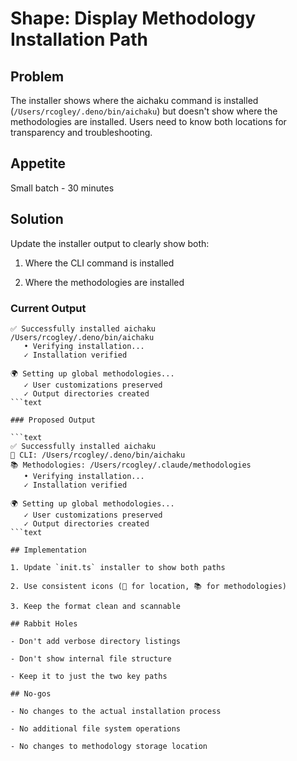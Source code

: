 # Shape: Display Methodology Installation Path

## Problem

The installer shows where the aichaku command is installed
(`/Users/rcogley/.deno/bin/aichaku`) but doesn't show where the methodologies
are installed. Users need to know both locations for transparency and
troubleshooting.

## Appetite

Small batch - 30 minutes

## Solution

Update the installer output to clearly show both:

1. Where the CLI command is installed

2. Where the methodologies are installed

### Current Output

````text
✅ Successfully installed aichaku
/Users/rcogley/.deno/bin/aichaku
   • Verifying installation...
   ✓ Installation verified

🌍 Setting up global methodologies...
   ✓ User customizations preserved
   ✓ Output directories created
```text

### Proposed Output

```text
✅ Successfully installed aichaku
📍 CLI: /Users/rcogley/.deno/bin/aichaku
📚 Methodologies: /Users/rcogley/.claude/methodologies
   • Verifying installation...
   ✓ Installation verified

🌍 Setting up global methodologies...
   ✓ User customizations preserved
   ✓ Output directories created
```text

## Implementation

1. Update `init.ts` installer to show both paths

2. Use consistent icons (📍 for location, 📚 for methodologies)

3. Keep the format clean and scannable

## Rabbit Holes

- Don't add verbose directory listings

- Don't show internal file structure

- Keep it to just the two key paths

## No-gos

- No changes to the actual installation process

- No additional file system operations

- No changes to methodology storage location
````

